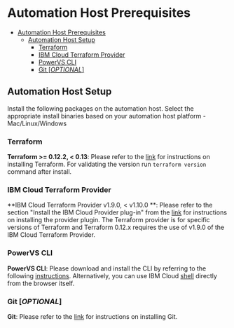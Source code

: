 # Automation Host Prerequisites
- [Automation Host Prerequisites](#automation-host-prerequisites)
  - [Automation Host Setup](#automation-host-setup)
    - [Terraform](#terraform)
    - [IBM Cloud Terraform Provider](#ibm-cloud-terraform-provider)
    - [PowerVS CLI](#powervs-cli)
    - [Git [*OPTIONAL*]](#git-optional)

## Automation Host Setup

Install the following packages on the automation host. Select the appropriate install binaries based on your automation host platform - Mac/Linux/Windows

### Terraform

**Terraform >= 0.12.2, < 0.13**: Please refer to the [link](https://learn.hashicorp.com/terraform/getting-started/install.html) for instructions on installing Terraform. For validating the version run `terraform version` command after install.

### IBM Cloud Terraform Provider

**IBM Cloud Terraform Provider v1.9.0, < v1.10.0 **: Please refer to the section "Install the IBM Cloud Provider plug-in" from the [link](https://cloud.ibm.com/docs/terraform?topic=terraform-getting-started#install) for instructions on installing the provider plugin. The Terraform provider is for specific versions of Terraform and Terraform 0.12.x requires the use of v1.9.0 of the IBM Cloud Terraform Provider.

### PowerVS CLI

**PowerVS CLI**: Please download and install the CLI by referring to the following [instructions](https://cloud.ibm.com/docs/power-iaas-cli-plugin?topic=power-iaas-cli-plugin-power-iaas-cli-reference). Alternatively, you can use IBM Cloud [shell](https://cloud.ibm.com/shell) directly from the browser itself.

### Git [*OPTIONAL*]

**Git**: Please refer to the [link](https://git-scm.com/book/en/v2/Getting-Started-Installing-Git) for instructions on installing Git.
